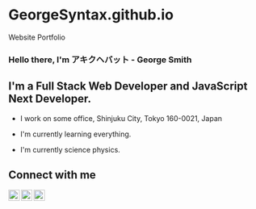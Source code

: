 # GeorgeSyntax.github.io
Website Portfolio 




### Hello there, I'm  アキクヘバット - George Smith 

## I'm a Full Stack Web Developer and JavaScript Next Developer.

-  I work on some office, Shinjuku City, Tokyo 160-0021, Japan

-  I'm currently learning everything.

-  I'm currently science physics.

## Connect with me

[<img align="left" alt="George Smith | Portfolio" width="22px" src="https://cdn.jsdelivr.net/npm/simple-icons@v3/icons/wordpress.svg"/>][portfolio]

[<img align="left" alt="George Smith | Facebook" width="22px" src="https://cdn.jsdelivr.net/npm/simple-icons@v3/icons/facebook.svg"/>][facebook]

[<img align="left" alt="George Smith | Github" width="22px" src="https://cdn.jsdelivr.net/npm/simple-icons@v3/icons/github.svg"/>][github]

<br/>

[portfolio]: https://georgeSyntax.github.io/index.html

[github]: https://github.com/georgeSyntax/

[facebook]: https://web.facebook.com/people/George-Smith/100082252668821/?refsrc=deprecated

